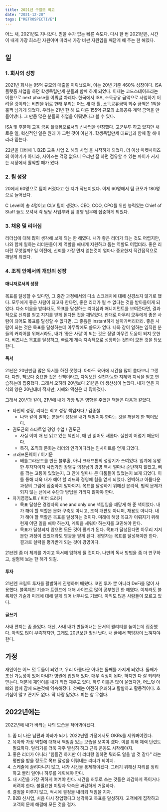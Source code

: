 ```yaml
---
title: 2021년 구일모 회고
date: "2021-12-28"
tags: ["RETROSPECTIVE"]
---
```


어느 새, 2021년도 지나갔다. 믿을 수가 없는 빠른 속도다. 다시 한 번 2021년은, 시간이 내게 가장 희소한 자원이며 따라서 가장 비싼 자원임을 깨닫게 해 주는 한 해였다. 
 

## 일
### 1. 회사의 성장
2021년 회사는 95억 규모의 매출을 이뤄냈으며, 이는 20년 기준 460% 성장이다. ISA 플랫폼 사업을 하던 학생독립만세 분들과 함께 하게 되었다. 이제는 코드스테이츠라는 이름으로 next phase를 이뤄낼 차례다. 한국에서 ISA, 소득공유 금액으로 사업하기 어려울 것이라는 비판을 뒤로 한태 우리는 어느 새 매 월, 소득공유금액 회수 금액은 1억을 훌쩍 넘기게 되었다. 우리는 21년 한 해 또 다른 155억 규모의 소득공유 계약 금액을 만들어냈다. 그 만큼 많은 분들의 취업을 이뤄냈다고 볼 수 있다. 

ISA 및 후불제 교육 금융 플랫폼으로서의 신사업을 런칭했다. 고군부투 하고 있지만 새로운 일, 혁신적인 일은 원래 가 그런 것이 아닌가. 
학생독립만세 대표님과 함께 잘 해내리라 믿는다. 

22년을 대비해 1. B2B 교육 사업 2. 해외 사업 을 시작하게 되었다. 
더 이상 마켓사이즈의 이야기가 아니라, 사이즈는 걱정 없으니 우리만 잘 하면 점유할 수 있는 파이가 커지는 시장에서 활약할 때가 왔다. 



### 2. 팀 성장
20에서 60명으로 팀이 커졌다고 한 지가 작년이었다. 이제 60명에서 팀 규모가 180명으로 늘어났다. 

C Level이 총 4명이고 CLV 팀이 생겼다. CEO, COO, CPO를 위한 능력있는 Chief of Staff 들도 오셔서 각 담당 사업부와 팀 경영 업무에 집중하게 되었다. 


### 3. 채용 및 리더십
리더십에 대해 많이 생각해 보게 되는 한 해였다. 내가 좋은 리더가 되는 것도 어렵지만, 나와 함께 일하는 리더분들이 제 역할을 해내게 지원하고 돕는 역할도 어렵더라. 
좋은 리더란 무엇일까? 일 이전에, 신뢰를 가장 먼저 얻는것이 얼마나 중요한지 직간접적으로 깨닫게 되었다.  


### 4. 조직 안에서의 개인의 성장

#### 매니저로서의 성장
목표를 달성할 수 있다면, 그 중간 과정에서의 다소 스크래치에 대해 신경쓰지 않기로 했다. 모두에게 좋은 사람이 되고자 한다면, 좋은 리더가 될 수 없다는 것을 받아들이게 되었다. 다소 미움을 받더라도, 목표를 달성하는 리더십과 매니지먼트를 보여준다면, 결과적으로 신뢰를 얻고 지지를 받게 된다든 것을 깨달았다. 반대로 아무리 모두에게 좋은 사람이 되어도 목표를 달성할 수 없다면, 그 좋음은 instant하게 날아가버리더라. 좋은 사람이 되는 것은 목표를 달성하는데 아무짝에도 쓸모가 없다. 
나와 같이 일하는 임직원 분들의 커리어를 위해서라도, 내가 '좋은 사람'이 되는 것은 정말 아무런 도움이 되지 못한다. 비즈니스 목표를 달성하고, 빠르게 계속 지속적으로 성장하는 것만이 모든 것을 담보한다. 

#### 독서
21년은 20년만큼 많은 독서를 하진 못했다. 아마도 육아에 시간을 많이 쏟다보니 그랬다. 다만, 책보다 중요한 것은 산책이라고, 다독보단 실천가능한 지혜와 지식을 얻고 연습하는데 집중했다. 그래서 오히려 20년보다 21년은 더 생산성이 높았다. 내가 얻은 지식의 양은 20년대비 적지만, 지혜와 액션은 더 많아졌다. 

그래서 20년과 같이, 21년에 내게 가장 맣은 영향을 주었던 책들은 다음과 같았다. 

- 타인의 성장, 리더는 최고 성장 책임자다 / 김종철
  - 나와 같이 일하는 분들의 성장을 내가 책임져야 한다는 것을 깨닫게 한 책이었다. 
- 권도균의 스타트업 경영 수업 / 권도균
  - 사실 이미 매 년 읽고 있는 책인데, 매 년 읽어도 새롭다. 실천이 어렵기 때문이다. 
  - 특히, 조직의 문화는 리더의 인격이다라는 인사이트를 얻게 되었다. 
- 크래프톤웨이 / 이기문
  - 배틀그라운드를 만든 블루홀, 아니 크래프톤의 성장기가 쓰여있다. 업계에 유명한 투자자이자 사업가인 장병규 의장님의 경영 역시 얼마나 순탄하지 않았고, 뼈를 깎는 고통이 있었는지, 그 안에 얼마나 큰 다툼들이 있었는지 보게 되었다. 이를 통해 더욱 내가 해야 할 리드와 경영에 힘을 얻게 되었다. 완벽하고 아름다운 과정의 그림에 집중하지 말아야지. 목표를 달성하기 위해선 윤리적, 법적 문제가 되지 않는 선에서 수단과 방법을 가리지 않아야 한다. 
- 자기영영노트 / 피터 드러커
  - 목표 달성은 경영자의 one and only one 책임임을 깨닫게 해 준 책이었다. 내가 해야 할 역할은 문화 구축도 아니고, 조직 개편도 아니며, 채용도 아니다. 내가 해야 할 역할은 목표를 달성하는 것이다. 미래에 해당 목표가 이뤄지기 위해 현재 어떤 일을 해야 하는지, 계획을 세워야 하는지를 고민해야 한다. 
  - 목표가 달성되지 않으면 모든 것이 핑계가 된다. 목표가 달성된다면 아무리 지저분한 과정이 있었더라도 영광을 얻게 된다. 경영자는 목표를 달성해야만 한다. 결과로 실력을 평가받게 되는 것이 경영이다. 




21년엔 좀 더 체계를 가지고 독서에 임하게 될 것이다. 나만의 독서 방법을 좀 더 연구하고, 실험해 보는 한 해가 되길.

#### 투자
21년엔 크립토 투자를 활발하게 진행하며 배웠다. 코인 투자 뿐 아니라 DeFi를 많이 사용했다. 블록체인 기술과 트렌드에 대해 사이드로 많이 공부했던 한 해였다. 이제라도 블록체인 기술과 미래에 대해 알게 되어 너무나도 기쁘다. 아직도 많은 사람들이 모르고 있다. 

#### 글쓰기
사내 편지는 좀 줄었다. 대신, 사내 내가 만들어내는 문서의 퀄리티를 높이는데 집중했다. 아직도 많이 부족하지만, 그래도 20년보단 훨씬 낫다. 내 글에서 책임감이 느껴져야 한다. 

## 가정
재인이는 어느 덧 두돌이 되었고, 우리 아름다운 아내는 둘째를 가지게 되었다. 둘째가 조산 가능성이 있어 아내가 병원에 입원해 있다. 매우 걱정이 된다. 하지만 다 잘 되리라 믿는다. 덕분에 재인이를 내가 직접 재우고 있다. 하루 이틀은 많이 울었지만, 어느덧 아빠와 함께 잠에 드는것에 익숙해졌다. 첫째는 여전히 유쾌하고 활발하고 활동적이다. 호기심이 많고 끈기도 없다. 딱 나랑 닮았다. 피는 참 무섭다. 


## 2022년에는
2022년에 내가 바라는 나의 모습을 적어봐야겠다. 
1. 좀 더 나은 남편과 아빠가 되기. 2022년엔 가정에서도 OKRs를 세워봐야겠다. 
2. 육아와 가장 역할에 대해서 책임감 있는 모습을 보여야 겠다. 이를 위해 체력 단련도 필요하다. 달리기를 더욱 자주 열심히 하고 근육 운동도 시작해야지. 
3. 좋은 리더가 아니라 "힘들긴 하지만 이 리더랑 일하면 뭐라도 일을 낼 것 같다" 라는 평판을 받을 정도로 목표 달성을 이뤄내는 리더가 되야지. 
4. 스케줄에 끌려다니지 않고, 내가 시간을 통제해야겠다. 그러기 위해선 자리를 정리하고 빨리 일어나 하루를 계획해야 한다. 
5. 내 시간을 가장 귀하게 여겨야 한다. 시간을 허투로 쓰는 것들은 과감하게 죽이거나 버려야 한다. 불필요한 미팅과 약속은 과감하게 거절하자. 
6. 결정을 미루지 않고, 적시에 결정을 내리되 책임을 지자. 
7. B2B 신사업, 처음 다시 창업했다고 생각하고 목표를 달성하자. 고객에게 집착하고 고객의 문제 해결에 모든 것을 걸자. 

